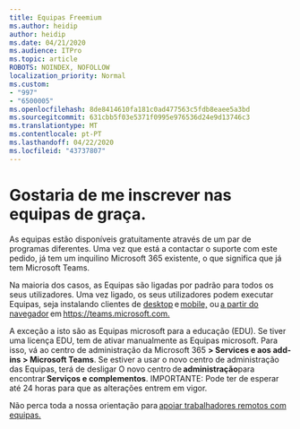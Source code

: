 ```yaml
---
title: Equipas Freemium
ms.author: heidip
author: heidip
ms.date: 04/21/2020
ms.audience: ITPro
ms.topic: article
ROBOTS: NOINDEX, NOFOLLOW
localization_priority: Normal
ms.custom:
- "997"
- "6500005"
ms.openlocfilehash: 8de8414610fa181c0ad477563c5fdb8eaee5a3bd
ms.sourcegitcommit: 631cbb5f03e5371f0995e976536d24e9d13746c3
ms.translationtype: MT
ms.contentlocale: pt-PT
ms.lasthandoff: 04/22/2020
ms.locfileid: "43737807"
---
```

# <a name="id-like-to-sign-up-for-teams-for-free"></a>Gostaria de me inscrever nas equipas de graça.

As equipas estão disponíveis gratuitamente através de um par de programas diferentes. Uma vez que está a contactar o suporte com este pedido, já tem um inquilino Microsoft 365 existente, o que significa que já tem Microsoft Teams.

Na maioria dos casos, as Equipas são ligadas por padrão para todos os seus utilizadores. Uma vez ligado, os seus utilizadores podem executar Equipas, seja instalando clientes de [desktop](https://docs.microsoft.com/MicrosoftTeams/get-clients#desktop-client) e [mobile,](https://docs.microsoft.com/MicrosoftTeams/get-clients#mobile-clients) ou [a partir do navegador](https://docs.microsoft.com/MicrosoftTeams/get-clients#web-client) em <https://teams.microsoft.com.>

A exceção a isto são as Equipas microsoft para a educação (EDU). Se tiver uma licença EDU, tem de ativar manualmente as Equipas microsoft. Para isso, vá ao centro de administração da Microsoft 365 **> Services e aos add-ins > Microsoft Teams**. Se estiver a usar o novo centro de administração das Equipas, terá de desligar O novo centro de **administração**para encontrar **Serviços e complementos**. IMPORTANTE: Pode ter de esperar até 24 horas para que as alterações entrem em vigor.

Não perca toda a nossa orientação para [apoiar trabalhadores remotos com equipas.](https://docs.microsoft.com/MicrosoftTeams/support-remote-work-with-teams)
